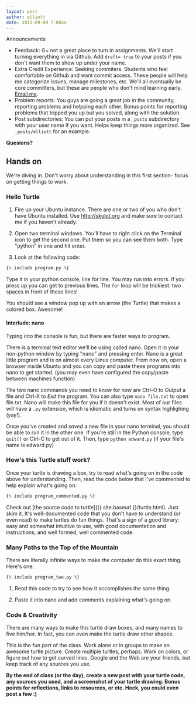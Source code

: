 ```yaml
---
layout: post
author: elliott
date: 2013-09-09 7:00am
---
```


Announcements

* Feedback: G+ not a great place to turn in assignments.  We'll start turning everything in via Github.  Add `draft= true` to your posts if you don't want them to show up under your name.
* Extra Credit Experience: Seeking commiters.  Students who feel comfortable on Github and want commit access.  These people will help me categorize issues, manage milestones, etc.  We'll all eventually be core committers, but these are people who don't mind learning early.  [Email me](mailto:eah13@live.unc.edu).
* Problem reports:  You guys are going a great job in the community, reporting problems and helpping each other.  Bonus points for reporting problems that tripped you up but you solved, along with the solution. 
* Post subdirectories: You can put your posts in a `_posts` subdirectory with your user name if you want.  Helps keep things more organized.  See `_posts/elliott` for an example.

**Quesions?**


## Hands on
We're diving in.  Don't worry about understanding in this first section- focus on getting things to work.

### Hello Turtle
1. Fire up your Ubuntu instance.  There are one or two of you who don't have Ubuntu installed.  Use http://skulpt.org and make sure to contact me if you haven't already.

2. Open two terminal windows.  You'll have to right click on the Terminal icon to get the second one.  Put them so you can see them both.  Type "python" in one and hit enter.

3. Look at the following code:

```python
{% include program.py %}
```

Type it in your python console, line for line.  You may run into errors.  If you press up you can get to previous lines.  The `for` loop will be trickiest: two spaces in front of those lines!

You should see a window pop up with an arrow (the Turtle) that makes a colored box.  Awesome!

#### Interlude: nano
Typing into the console is fun, but there are faster ways to program.

There is a terminal text editor we'll be using called nano.  Open it in your non-python window by typing "nano" and pressing enter.  Nano is a great little program and is on almost every Linux computer.  From now on, open a browser inside Ubuntu and you can copy and paste these programs into nano to get started.  (you may even have configured the copy/paste between machines function) 

The two nano commands you need to know for now are Ctrl-O to *Output* a file and Ctrl-X to *Exit* the program.  You can also type `nano file.txt` to open file.txt.  Nano will make this file for you if it doesn't exist.  Most of our files will have a `.py` extension, which is idiomatic and turns on syntax highlighing (yay!).

Once you've created and *saved* a new file in your nano terminal, you should be able to run it in the other one.  If you're still in the Python console, type `quit()` or Ctrl-C to get out of it.  Then, type `python edward.py` (if your file's name is edward.py)

### How's this Turtle stuff work?

Once your turtle is drawing a box, try to read what's going on in the code above for understanding.  Then, read the code below that I've commented to help explain what's going on:

```python
{% include program_commented.py %}
```

Check out [the source code to turtle]({{ site.baseurl }}/turtle.html).  Just skim it.  It's well-documented code that you don't have to understand (or even read) to make turtles do fun things.  That's a sign of a good library: easy and somewhat intuitive to use, with good documentation and instructions, and well formed, well commented code.  

### Many Paths to the Top of the Mountain
There are literally infinite ways to make the computer do this exact thing.  Here's one:

```python
{% include program_two.py %}
```

1. Read this code to try to see how it accomplishes the same thing.  

2. Paste it into nano and add comments explaining what's going on.


### Code & Creativity
There are many ways to make this turtle draw boxes, and many names to five him/her.  In fact, you can even make the turtle draw other shapes.

This is the fun part of the class.  Work alone or in groups to make an awesome turtle picture.  Create multiple turtles, perhaps.  Work on colors, or figure out how to get curved lines.  Google and the Web are your friends, but keep track of any sources you use.

**By the end of class (or the day), create a new post with your turtle code, any sources you used, and a screenshot of your turtle drawing.  Bonus points for reflections, links to resources, or etc.  Heck, you could even post a few :)**


